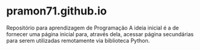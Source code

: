 # pramon71.github.io
Repositório para aprendizagem de Programação
A ideia inicial é a de fornecer uma página inicial para, através dela, acessar página secundárias para serem utilizadas remotamente via biblioteca Python.
